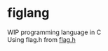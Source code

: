 # figlang
WIP programming language in C  
Using flag.h from [flag.h](https://github.com/tsoding/flag.h)

